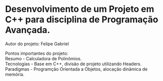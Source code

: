 <h1>Desenvolvimento de um Projeto em C++ para disciplina de Programação Avançada.</h1>
Autor do projeto: Felipe Gabriel 

Pontos importantes do projeto:</br>
Resumo - Calculadora de Polinômios.</br>
Tecnologias - Base em C++, divisão de projeto utilizando Headers.</br>
Paradigmas - Programção Orientada a Objetos, alocação dinâmica de memória.</br>

